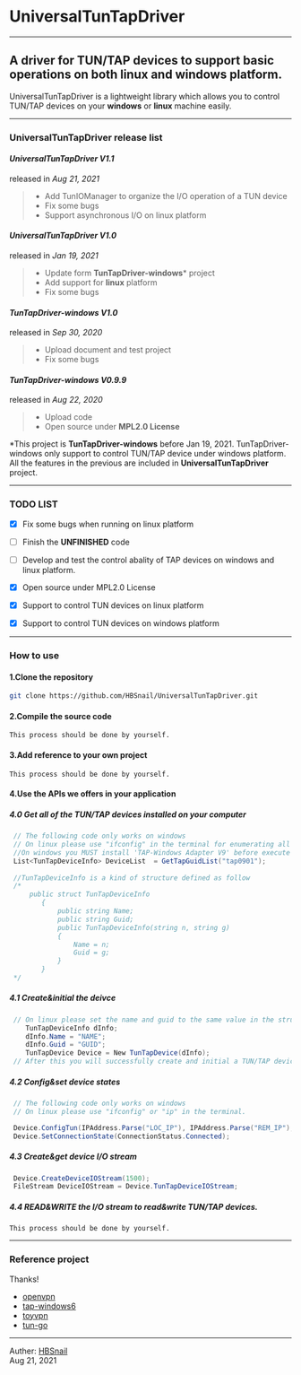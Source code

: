 # UniversalTunTapDriver
------
## A driver for TUN/TAP devices to support basic operations on both linux and windows platform.

UniversalTunTapDriver is a lightweight library which allows you to  control TUN/TAP devices on your **windows** or **linux** machine easily.

 

----------
### **UniversalTunTapDriver release list**
#### ***UniversalTunTapDriver V1.1***
released in *Aug 21, 2021*
> * Add TunIOManager to organize the I/O operation of a TUN device
> * Fix some bugs
> * Support asynchronous I/O on linux platform

#### ***UniversalTunTapDriver V1.0***
released in *Jan 19, 2021*
> * Update form **TunTapDriver-windows*** project
> * Add support for **linux** platform
> * Fix some bugs

#### ***TunTapDriver-windows V1.0***
released in *Sep 30, 2020*
> * Upload document and test project
> * Fix some bugs

#### ***TunTapDriver-windows V0.9.9***
released in *Aug 22, 2020*
> * Upload code
> * Open source under **MPL2.0 License**

*This project is **TunTapDriver-windows** before Jan 19, 2021. TunTapDriver-windows only support to control TUN/TAP device under windows platform. All the features in the previous are included in **UniversalTunTapDriver**  project.

----------


### **TODO LIST**

- [x] Fix some bugs when running on linux platform
- [ ] Finish the **UNFINISHED** code
- [ ] Develop and test the control abality of TAP devices on windows and linux platform.
- [x] Open source under MPL2.0 License
- [x] Support to control TUN devices on linux platform
- [x] Support to control TUN devices on windows platform


----------


### **How to use**

#### **1.Clone the repository**

```bash
git clone https://github.com/HBSnail/UniversalTunTapDriver.git
```

#### **2.Compile the source code**

```
This process should be done by yourself.
```

#### **3.Add reference to your own project**

```
This process should be done by yourself.
```

#### **4.Use the APIs we offers in your application**

##### **4.0 Get all of the TUN/TAP devices installed on your computer**
```csharp
 // The following code only works on windows
 // On linux please use "ifconfig" in the terminal for enumerating all network interfaces
 //On windows you MUST install 'TAP-Windows Adapter V9' before execute the code
 List<TunTapDeviceInfo> DeviceList  = GetTapGuidList("tap0901");
 
 //TunTapDeviceInfo is a kind of structure defined as follow
 /*
     public struct TunTapDeviceInfo
        {
            public string Name;
            public string Guid;
            public TunTapDeviceInfo(string n, string g)
            {
                Name = n;
                Guid = g;
            }
        }
 */
```
##### **4.1 Create&initial the deivce**
```csharp
 // On linux please set the name and guid to the same value in the structure TunTapDeviceInfo. like "tun0" "tap0" ect.
    TunTapDeviceInfo dInfo; 
    dInfo.Name = "NAME";
    dInfo.Guid = "GUID";
    TunTapDevice Device = New TunTapDevice(dInfo);
 // After this you will successfully create and initial a TUN/TAP device except the name or guid does not exist or the divice was occupied by other process. 
```
##### **4.2 Config&set device states**
```csharp
 // The following code only works on windows
 // On linux please use "ifconfig" or "ip" in the terminal.

 Device.ConfigTun(IPAddress.Parse("LOC_IP"), IPAddress.Parse("REM_IP"), IPAddress.Parse("NET_MASK"));
 Device.SetConnectionState(ConnectionStatus.Connected);

```
##### **4.3 Create&get device I/O stream**
```csharp
 Device.CreateDeviceIOStream(1500);
 FileStream DeviceIOStream = Device.TunTapDeviceIOStream;
```

##### **4.4 READ&WRITE the I/O stream to read&write TUN/TAP devices.**
``` 
This process should be done by yourself.
```

----------

### **Reference project**
Thanks!

 - [openvpn][2]
 - [tap-windows6][3]
 - [toyvpn][4]
 - [tun-go][5]


----------


Auther: [HBSnail][1]     
Aug 21, 2021

[1]: https://github.com/HBSnail
[2]: https://github.com/OpenVPN/openvpn
[3]: https://github.com/OpenVPN/tap-windows6
[4]: https://android.googlesource.com/platform/development/+/master/samples/ToyVpn
[5]: https://github.com/Alienero/tun-go
